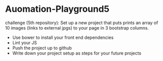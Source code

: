 # Auomation-Playground5

challenge (5th repository): 
Set up a new project that puts prints an array of 10 images (links to external jpgs) to your page in 3 bootstrap columns. 
- Use bower to install your front end dependencies
- Lint your JS
- Push the project up to github
- Write down your project setup as steps for your future projects
